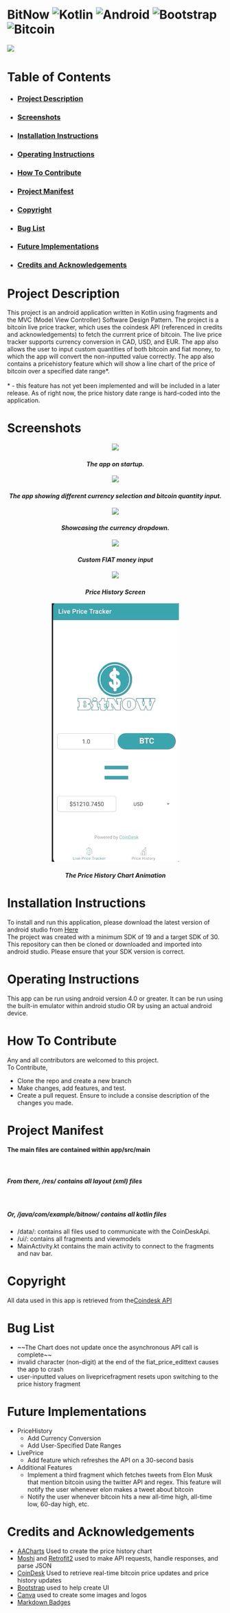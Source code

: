 <h1>
  <strong>BitNow </strong><img alt="Kotlin" src="https://img.shields.io/badge/kotlin-%230095D5.svg?&style=for-the-badge&logo=kotlin&logoColor=white"/> <img alt="Android" src="https://img.shields.io/badge/Android-3DDC84?style=for-the-badge&logo=android&logoColor=white" /> <img alt="Bootstrap" src="https://img.shields.io/badge/bootstrap-%23563D7C.svg?&style=for-the-badge&logo=bootstrap&logoColor=white"/> <img alt="Bitcoin" src="https://img.shields.io/badge/Bitcoin-000000?style=for-the-badge&logo=bitcoin&logoColor=white" />


</h1>
<img src="https://i.imgur.com/RKkwcgJ.png">


<h1 id="tableOfContents"><strong>Table of Contents</strong></h1>
<ul>
  <li>
    <h3>
      <a href="#projectDescription">Project Description</a>
    </h3>
  </li>
  <li>
    <h3>
      <a href="#screenshots">Screenshots</a>
    </h3>
  </li>
    <li>
    <h3>
      <a href="#installationInstructions">Installation Instructions</a>
    </h3>
  </li>
  <li>
    <h3>
      <a href="#operatingInstructions">Operating Instructions</a>
    </h3>
  </li>
  <li>
    <h3>
      <a href="#howToContribute">How To Contribute</a>
    </h3>
  </li>
  <li> 
    <h3>
      <a href="#projectManifest">Project Manifest</a>
    </h3>
  </li>
  <li>
    <h3>
      <a href="#copyright">Copyright</a>
    </h3>
  </li>
  <li>
    <h3>
      <a href="#bugList">Bug List</a>
    </h3>
  </li>
   <li>
    <h3>
      <a href="#futureImplementations">Future Implementations</a>
    </h3>
  </li>
  <li>
    <h3>
      <a href="#creditsAndAcknowledgements">Credits and Acknowledgements</a>
    </h3>
  </li>
</ul>


<h1 id="projectDescription"><strong>Project Description</strong></h1>
This project is an android application written in Kotlin using fragments and the MVC (Model View Controller) Software Design Pattern. The project is a bitcoin live price tracker, which uses the coindesk API (referenced in credits and acknowledgements)
to fetch the currrent price of bitcoin. The live price tracker supports currency conversion in CAD, USD, and EUR. The app also allows the user to input custom quantities of both bitcoin and fiat money, to which the app will convert the non-inputted value correctly.
The app also contains a pricehistory feature which will show a line chart of the price of bitcoin over a specified date range*. 
<br><br>
* - this feature has not yet been implemented and will be included in a later release. As of right now, the price history date range is hard-coded into the application.

<h1 id="screenshots"><strong>Screenshots</strong></h1>
  
<p align="center"><img src="https://i.imgur.com/l7ZBRyc.png"></img>
<h4 align="center"><i> The app on startup. </i></h4></p>

<p align="center"><img src="https://i.imgur.com/VowTS3e.png"></img>
<h4 align="center"><i> The app showing different currency selection and bitcoin quantity input. </i></h4></p>

<p align="center"><img src="https://i.imgur.com/AYLopxb.png"></img>
<h4 align="center"><i> Showcasing the currency dropdown. </i></h4></p>

<p align="center"><img src="https://i.imgur.com/gzX6JI6.png"></img>
<h4 align="center"><i> Custom FIAT money input </i></h4></p>

<p align="center"><img src="https://i.imgur.com/VIhX70x.png"></img>
<h4 align="center"><i> Price History Screen </i></h4></p>

<p align="center">
<img src="priceHistoryChartAnimation.gif" alt="animated"/>
<h4 align="center"><i> The Price History Chart Animation </i></h4></p>


<h1 id="installationInstructions"><strong>Installation Instructions</strong></h1>

To install and run this application, please download the latest version of android studio from <a href="https://developer.android.com/studio?gclid=Cj0KCQjwvYSEBhDjARIsAJMn0lhkNbnDpB5MvezVw4KTxTkCUznJZrJ45bIBcEH2Rn71yGt-a_sbcJYaAoLkEALw_wcB&gclsrc=aw.ds">Here</a> <br>
The project was created with a minimum SDK of 19 and a target SDK of 30. This repository can then be cloned or downloaded and imported into android studio. Please ensure that your SDK version is correct.


<h1 id="operatingInstructions"><strong>Operating Instructions</strong></h1>

This app can be run using android version 4.0 or greater. It can be run using the built-in emulator within android studio OR by using an actual android device.


<h1 id="howToContribute"><strong>How To Contribute</strong></h1>

Any and all contributors are welcomed to this project.<br>
To Contribute,
<ul>
  <li>Clone the repo and create a new branch</li>
  <li>Make changes, add features, and test.</li>
  <li>Create a pull request. Ensure to include a consise description of the changes you made.</li>
</ul>


<h1 id="projectManifest"><strong>Project Manifest</strong></h1>
<h4>The main files are contained within app/src/main</h4>
<br>
<h5> From there, /res/ contains all layout (xml) files</h5>
<br>
<h5>Or, /java/com/example/bitnow/ contains all kotlin files</h5>
<ul>
  <li> /data/: contains all files used to communicate with the CoinDeskApi. </li>
  <li> /ui/: contains all fragments and viewmodels </li>
  <li> MainActivity.kt contains the main activity to connect to the fragments and nav bar. </li>

</ul>  


<h1 id="copyright"><strong>Copyright</strong></h1>

All data used in this app is retrieved from the<a href="https://www.coindesk.com/coindesk-api">Coindesk API</a>

<h1 id="bugList"><strong>Bug List</strong></h1>

<ul>
  
  <li>~~The Chart does not update once the asynchronous API call is complete~~</li>
  <li>invalid character (non-digit) at the end of the fiat_price_edittext causes the app to crash</li>
  <li>user-inputted values on livepricefragment resets upon switching to the price history fragment</li>
  
</ul>
  
  
<h1 id="futureImplementations"><strong>Future Implementations</strong></h1>

<ul>
  <li>PriceHistory
    <ul>
      <li>Add Currency Conversion</li>
      <li>Add User-Specified Date Ranges</li>
    </ul>
  </li>
  <li>LivePrice
    <ul>
      <li>Add feature which refreshes the API on a 30-second basis </li>
    </ul>
  </li>
  <li>Additional Features
    <ul>
      <li>Implement a third fragment which fetches tweets from Elon Musk that mention bitcoin using the twitter API and regex. This feature will notify the user whenever elon makes a tweet about bitcoin</li>
      <li>Notify the user whenever bitcoin hits a new all-time high, all-time low, 60-day high, etc.</li>
    </ul>
  </li>
</ul>  
  

<h1 id="creditsAndAcknowledgements"><strong>Credits and Acknowledgements</strong></h1>

<ul>
  <li> <a href="https://github.com/AAChartModel/AAChartCore-Kotlin">AACharts</a> Used to create the price history chart </li>
  <li> <a href="https://github.com/square/moshi">Moshi</a> and <a href="https://square.github.io/retrofit/">Retrofit2</a> used to make API requests, handle responses, and parse JSON</li>
  <li> <a href="https://www.coindesk.com/coindesk-api">CoinDesk</a> Used to retrieve real-time bitcoin price updates and price history updates</li>
  <li> <a href="https://github.com/Bearded-Hen/Android-Bootstrap#:~:text=Android%20Bootstrap%20is%20an%20Android,familiar%20with%20the%20Bootstrap%20Framework.">Bootstrap</a> used to help create UI </li>
  <li> <a href="https://www.canva.com/">Canva</a> used to create some images and logos </li>
  <li> <a href="https://github.com/Ileriayo/markdown-badges#how-to-use">Markdown Badges</a></li>

</ul>




